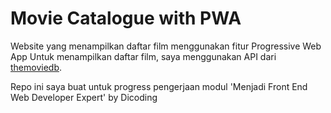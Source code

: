 # Movie Catalogue with PWA
Website yang menampilkan daftar film menggunakan fitur Progressive Web App
Untuk menampilkan daftar film, saya menggunakan API dari [themoviedb](https://www.themoviedb.org/).

Repo ini saya buat untuk progress pengerjaan modul 'Menjadi Front End Web Developer Expert' by Dicoding
